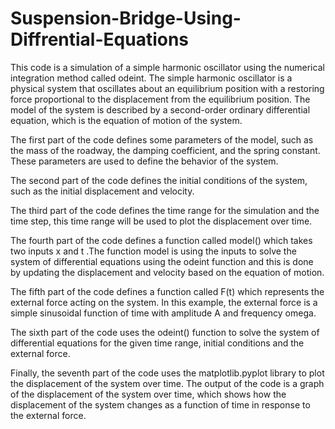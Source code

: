 # Suspension-Bridge-Using-Diffrential-Equations
This code is a simulation of a simple harmonic oscillator using the numerical integration method called odeint. The simple harmonic oscillator is a physical system that oscillates about an equilibrium position with a restoring force proportional to the displacement from the equilibrium position. The model of the system is described by a second-order ordinary differential equation, which is the equation of motion of the system.

The first part of the code defines some parameters of the model, such as the mass of the roadway, the damping coefficient, and the spring constant. These parameters are used to define the behavior of the system.

The second part of the code defines the initial conditions of the system, such as the initial displacement and velocity.

The third part of the code defines the time range for the simulation and the time step, this time range will be used to plot the displacement over time.

The fourth part of the code defines a function called model() which takes two inputs x and t .The function model is using the inputs to solve the system of differential equations using the odeint function and this is done by updating the displacement and velocity based on the equation of motion.

The fifth part of the code defines a function called F(t) which represents the external force acting on the system. In this example, the external force is a simple sinusoidal function of time with amplitude A and frequency omega.

The sixth part of the code uses the odeint() function to solve the system of differential equations for the given time range, initial conditions and the external force.

Finally, the seventh part of the code uses the matplotlib.pyplot library to plot the displacement of the system over time.
The output of the code is a graph of the displacement of the system over time, which shows how the displacement of the system changes as a function of time in response to the external force.
